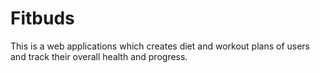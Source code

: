 # Fitbuds
This is a web applications which creates diet and workout plans of users and track their overall health and progress.
